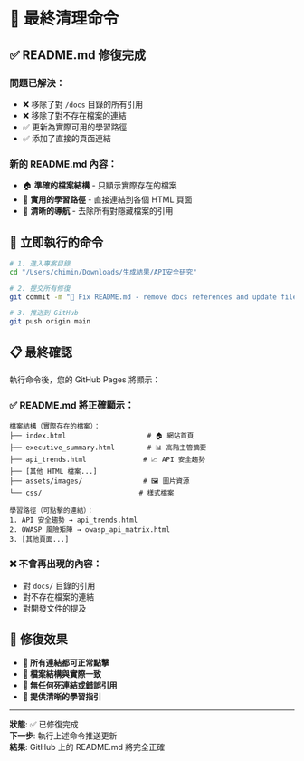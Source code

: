 # 🎯 最終清理命令

## ✅ README.md 修復完成

### **問題已解決**：
- ❌ 移除了對 `/docs` 目錄的所有引用
- ❌ 移除了對不存在檔案的連結
- ✅ 更新為實際可用的學習路徑
- ✅ 添加了直接的頁面連結

### **新的 README.md 內容**：
- 🏠 **準確的檔案結構** - 只顯示實際存在的檔案
- 📖 **實用的學習路徑** - 直接連結到各個 HTML 頁面
- 🎯 **清晰的導航** - 去除所有對隱藏檔案的引用

## 🚀 立即執行的命令

```bash
# 1. 進入專案目錄
cd "/Users/chimin/Downloads/生成結果/API安全研究"

# 2. 提交所有修復
git commit -m "📝 Fix README.md - remove docs references and update file structure"

# 3. 推送到 GitHub
git push origin main
```

## 📋 最終確認

執行命令後，您的 GitHub Pages 將顯示：

### ✅ **README.md 將正確顯示**：
```
檔案結構（實際存在的檔案）：
├── index.html                    # 🏠 網站首頁
├── executive_summary.html        # 📊 高階主管摘要
├── api_trends.html              # 📈 API 安全趨勢
├── [其他 HTML 檔案...]
├── assets/images/               # 🖼️ 圖片資源  
└── css/                        # 樣式檔案

學習路徑（可點擊的連結）：
1. API 安全趨勢 → api_trends.html
2. OWASP 風險矩陣 → owasp_api_matrix.html
3. [其他頁面...]
```

### ❌ **不會再出現的內容**：
- 對 `docs/` 目錄的引用
- 對不存在檔案的連結
- 對開發文件的提及

## 🎉 修復效果

- **🔗 所有連結都可正常點擊**
- **📁 檔案結構與實際一致** 
- **🚫 無任何死連結或錯誤引用**
- **📖 提供清晰的學習指引**

---

**狀態**: ✅ 已修復完成  
**下一步**: 執行上述命令推送更新  
**結果**: GitHub 上的 README.md 將完全正確